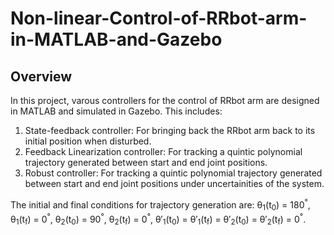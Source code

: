 # Non-linear-Control-of-RRbot-arm-in-MATLAB-and-Gazebo
## Overview
In this project, varous controllers for the control of RRbot arm are designed in MATLAB and simulated in Gazebo. This includes:
1. State-feedback controller: For bringing back the RRbot arm back to its initial position when disturbed.
2. Feedback Linearization controller: For tracking a quintic polynomial trajectory generated between start and end joint positions.
3. Robust controller: For tracking a quintic polynomial trajectory generated between start and end joint positions under uncertainities of the system.

The initial and final conditions for trajectory generation are: &theta;<sub>1</sub>(t<sub>0</sub>) = 180<sup>&deg;</sup>, &theta;<sub>1</sub>(t<sub>f</sub>) = 0<sup>&deg;</sup>, &theta;<sub>2</sub>(t<sub>0</sub>) = 90<sup>&deg;</sup>, &theta;<sub>2</sub>(t<sub>f</sub>) = 0<sup>&deg;</sup>, &theta;&prime;<sub>1</sub>(t<sub>0</sub>) =  &theta;&prime;<sub>1</sub>(t<sub>f</sub>) =  &theta;&prime;<sub>2</sub>(t<sub>0</sub>) =  &theta;&prime;<sub>2</sub>(t<sub>f</sub>) = 0<sup>&deg;</sup>. 

